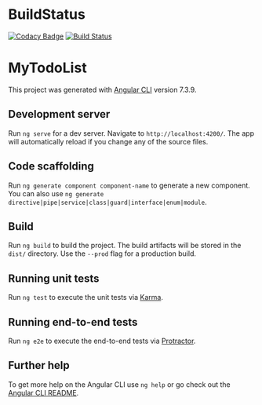 # BuildStatus
[![Codacy Badge](https://api.codacy.com/project/badge/Grade/d2806465298e4d6ca9c11a2fb86a9f03)](https://app.codacy.com/app/oliverwreath/AngularTodoList?utm_source=github.com&utm_medium=referral&utm_content=oliverwreath/AngularTodoList&utm_campaign=Badge_Grade_Dashboard)
[![Build Status](https://travis-ci.org/oliverwreath/MyTodoList.svg?branch=master)](https://travis-ci.org/oliverwreath/MyTodoList)

# MyTodoList

This project was generated with [Angular CLI](https://github.com/angular/angular-cli) version 7.3.9.

## Development server

Run `ng serve` for a dev server. Navigate to `http://localhost:4200/`. The app will automatically reload if you change any of the source files.

## Code scaffolding

Run `ng generate component component-name` to generate a new component. You can also use `ng generate directive|pipe|service|class|guard|interface|enum|module`.

## Build

Run `ng build` to build the project. The build artifacts will be stored in the `dist/` directory. Use the `--prod` flag for a production build.

## Running unit tests

Run `ng test` to execute the unit tests via [Karma](https://karma-runner.github.io).

## Running end-to-end tests

Run `ng e2e` to execute the end-to-end tests via [Protractor](http://www.protractortest.org/).

## Further help

To get more help on the Angular CLI use `ng help` or go check out the [Angular CLI README](https://github.com/angular/angular-cli/blob/master/README.md).
